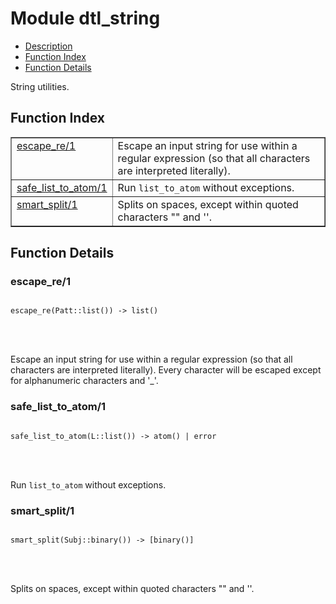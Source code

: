 

# Module dtl_string #
* [Description](#description)
* [Function Index](#index)
* [Function Details](#functions)


String utilities.

<a name="index"></a>

## Function Index ##


<table width="100%" border="1" cellspacing="0" cellpadding="2" summary="function index"><tr><td valign="top"><a href="#escape_re-1">escape_re/1</a></td><td>Escape an input string for use within a regular expression (so
that all characters are interpreted literally).</td></tr><tr><td valign="top"><a href="#safe_list_to_atom-1">safe_list_to_atom/1</a></td><td>Run <code>list_to_atom</code> without exceptions.</td></tr><tr><td valign="top"><a href="#smart_split-1">smart_split/1</a></td><td>Splits on spaces, except within quoted characters "" and ''.</td></tr></table>


<a name="functions"></a>

## Function Details ##

<a name="escape_re-1"></a>

### escape_re/1 ###


<pre><code>
escape_re(Patt::list()) -&gt; list()
</code></pre>

<br></br>


Escape an input string for use within a regular expression (so
that all characters are interpreted literally). Every character
will be escaped except for alphanumeric characters and '_'.
<a name="safe_list_to_atom-1"></a>

### safe_list_to_atom/1 ###


<pre><code>
safe_list_to_atom(L::list()) -&gt; atom() | error
</code></pre>

<br></br>


Run `list_to_atom` without exceptions.
<a name="smart_split-1"></a>

### smart_split/1 ###


<pre><code>
smart_split(Subj::binary()) -&gt; [binary()]
</code></pre>

<br></br>


Splits on spaces, except within quoted characters "" and ''.
